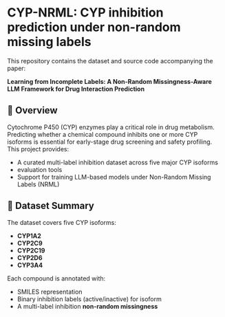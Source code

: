 # CYP-NRML: CYP inhibition prediction under non-random missing labels 

This repository contains the dataset and source code accompanying the paper:

**Learning from Incomplete Labels: A Non-Random
Missingness-Aware LLM Framework for Drug
Interaction Prediction**

## 🧬 Overview

Cytochrome P450 (CYP) enzymes play a critical role in drug metabolism. Predicting whether a chemical compound inhibits one or more CYP isoforms is essential for early-stage drug screening and safety profiling. This project provides:

- A curated multi-label inhibition dataset across five major CYP isoforms
- evaluation tools
- Support for training LLM-based models under Non-Random Missing Labels (NRML)

## 🧾 Dataset Summary

The dataset covers five CYP isoforms:
- **CYP1A2**
- **CYP2C9**
- **CYP2C19**
- **CYP2D6**
- **CYP3A4**

Each compound is annotated with:
- SMILES representation
- Binary inhibition labels (active/inactive) for isoform
- A multi-label inhibition  **non-random missingness**



